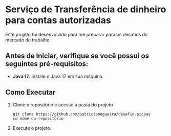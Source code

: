 # Serviço de Transferência de dinheiro para contas autorizadas

Este projeto foi desenvolvido para me preparar para os desafios do mercado de trabalho.

## Antes de iniciar, verifique se você possui os seguintes pré-requisitos:

- **Java 17**: Instale o Java 17 em sua máquina.

## Como Executar

1. Clone o repositório e acesse a pasta do projeto
   ```shell
   git clone https://github.com/patricianogueira/desafio-picpay
   cd nome-do-repositorio
    ```
2. Execute o projeto.



